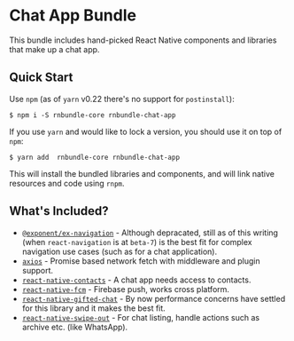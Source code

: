 # Chat App Bundle

This bundle includes hand-picked React Native components and libraries that make up
a chat app.


## Quick Start


Use `npm` (as of `yarn` v0.22 there's no support for `postinstall`):

    $ npm i -S rnbundle-core rnbundle-chat-app


If you use `yarn` and would like to lock a version, you should use it
on top of `npm`:

    $ yarn add  rnbundle-core rnbundle-chat-app


This will install the bundled libraries and components, and will link
native resources and code using `rnpm`.

## What's Included?

- [`@exponent/ex-navigation`](https://www.npmjs.com/package/@exponent/ex-navigation) - Although depracated, still as of this writing (when `react-navigation` is at `beta-7`) is the best fit for complex navigation use cases (such as for a chat application).
- [`axios`](https://www.npmjs.com/package/axios) - Promise based network fetch with middleware and plugin support.
- [`react-native-contacts`](https://www.npmjs.com/package/react-native-contacts) - A chat app needs access to contacts.
- [`react-native-fcm`](https://www.npmjs.com/package/react-native-fcm) - Firebase push, works cross platform.
- [`react-native-gifted-chat`](https://www.npmjs.com/package/react-native-gifted-chat) - By now performance concerns have settled for this library and it makes the best fit.
- [`react-native-swipe-out`](https://www.npmjs.com/package/react-native-swipe-out) - For chat listing, handle actions such as archive etc. (like WhatsApp).

